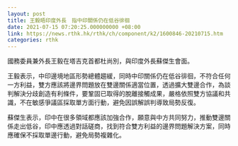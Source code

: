 ```yaml
---
layout: post
title: 王毅晤印度外長　指中印關係仍在低谷徘徊
date: 2021-07-15 07:20:25.000000000 +08:00
link: https://news.rthk.hk/rthk/ch/component/k2/1600846-20210715.htm
categories: rthk
---
```


國務委員兼外長王毅在塔吉克首都杜尚別，與印度外長蘇傑生會面。

王毅表示，中印邊境地區形勢總體趨緩，同時中印關係仍在低谷徘徊，不符合任何一方利益，雙方應該將邊界問題放在雙邊關係適當位置，透過擴大雙邊合作，為談判解決分歧創造有利條件，要鞏固已取得的脫離接觸成果，嚴格依照雙方協議和共識，不在敏感爭議區採取單方面行動，避免因誤解誤判導致局勢反復。

蘇傑生表示，印中在很多領域都應該加強合作，願意與中方共同努力，推動雙邊關係走出低谷，印中應透過對話磋商，找到符合雙方利益的邊界問題解決方案，同時應確保不採取單邊行動，避免局勢複雜化。
